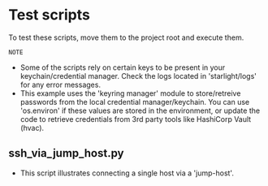 # Test scripts

To test these scripts, move them to the project root and execute them.

`NOTE`

* Some of the scripts rely on certain keys to be present in your keychain/credential manager. Check the logs located in 'starlight/logs' for any error messages.
* This example uses the 'keyring manager' module to store/retreive passwords from the local credential manager/keychain. You can use 'os.environ' if these values are stored in the environment, or update the code to retrieve credentials from 3rd party tools like HashiCorp Vault (hvac). 

## ssh_via_jump_host.py

* This script illustrates connecting a single host via a 'jump-host'.


